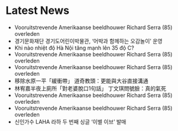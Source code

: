 # Latest News
-  Vooruitstrevende Amerikaanse beeldhouwer Richard Serra (85) overleden
-  경기문화재단 경기도어린이박물관, ‘어박과 함께하는 오감놀이’ 운영
-  Khi nào nhiệt độ Hà Nội tăng mạnh lên 35 độ C?
-  Vooruitstrevende Amerikaanse beeldhouwer Richard Serra (85) overleden
-  Vooruitstrevende Amerikaanse beeldhouwer Richard Serra (85) overleden
-  移除水原一平「緩衝帶」 道奇教頭：更能與大谷直接溝通
-  林宥嘉半夜上廁所「對老婆脫口1句話」 丁文琪問號臉：真的氣死
-  Vooruitstrevende Amerikaanse beeldhouwer Richard Serra (85) overleden
-  Vooruitstrevende Amerikaanse beeldhouwer Richard Serra (85) overleden
-  신인가수 LAHA 라하 두 번째 싱글 ‘이별 이브’ 발매
